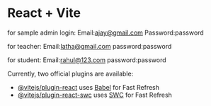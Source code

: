 # React + Vite

for sample admin login:
Email:ajay@gmail.com
Password:password

for teacher:
Email:latha@gmail.com
password:password

for student:
Email:rahul@123.com
password:password

Currently, two official plugins are available:

- [@vitejs/plugin-react](https://github.com/vitejs/vite-plugin-react/blob/main/packages/plugin-react/README.md) uses [Babel](https://babeljs.io/) for Fast Refresh
- [@vitejs/plugin-react-swc](https://github.com/vitejs/vite-plugin-react-swc) uses [SWC](https://swc.rs/) for Fast Refresh

